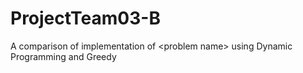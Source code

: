 # ProjectTeam03-B
A comparison of implementation of &lt;problem name> using Dynamic Programming and Greedy
